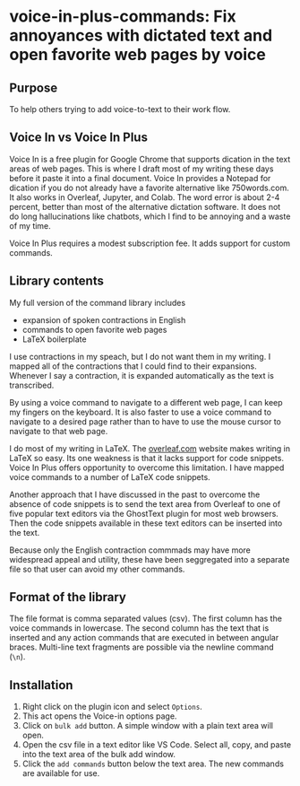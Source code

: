 # voice-in-plus-commands: Fix annoyances with dictated text and open  favorite web pages by voice

## Purpose

To help others trying to add voice-to-text to their work flow.

## Voice In vs Voice In Plus
Voice In is a free plugin for Google Chrome that supports dication in the text areas of web pages.
This is where I draft most of my writing these days before it paste it into a final document.
Voice In provides a Notepad for dication if you do not already have a favorite alternative like 750words.com.
It also works in Overleaf, Jupyter, and Colab.
The word error is about 2-4 percent, better than most of the alternative dictation software.
It does not do long hallucinations like chatbots, which I find to be annoying and a waste of my time.

Voice In Plus requires a modest subscription fee.
It adds support for custom commands.

## Library contents
My full version of the command library includes 

- expansion of spoken contractions in English
- commands to open favorite web pages
- LaTeX boilerplate

I use contractions in my speach, but I do not want them in my writing.
I mapped all of the contractions that I could find to their expansions.
Whenever I say a contraction, it is expanded automatically as the text is transcribed.

By using a voice command to navigate to a different web page, I can keep my fingers on the keyboard.
It is also faster to use a voice command to navigate to a desired page rather than to have to use the mouse cursor to navigate to that web page.

I do most of my writing in LaTeX.
The [overleaf.com](https://www.overleaf.com/about/features-overview) website makes writing in LaTeX so easy.
Its one weakness is that it lacks support for code snippets.
Voice In Plus offers opportunity to overcome this limitation.
I have mapped voice commands to a number of LaTeX code snippets.

Another approach that I have discussed in the past to overcome the absence of code snippets is to send the text area from Overleaf to one of five popular text editors via the GhostText plugin for most web browsers.
Then the code snippets available in these text editors can be inserted into the text.

Because only the English contraction commmads may have more widespread appeal and utility, these have been seggregated into a separate file so that user can avoid my other commands.

## Format of the library
The file format is comma separated values (csv).
The first column has the voice commands in lowercase.
The second column has the text that is inserted and any action commands that are executed in between angular braces.
Multi-line text fragments are possible via the newline command (`\n`).

## Installation
1. Right click on the plugin icon and select `Options`.
2. This act opens the Voice-in options page. 
3. Click on `bulk add` button. A simple window with a plain text area will open.
4. Open the csv file in a text editor like VS Code. Select all, copy, and paste into the text area of the bulk add window.
5. Click the `add commands` button below the text area. The new commands are available for use.
